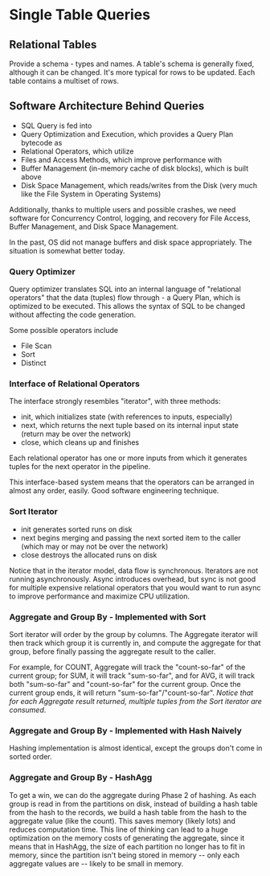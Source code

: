 # Single Table Queries

## Relational Tables

Provide a schema - types and names. A table's schema is generally fixed, although it can be changed. It's more typical for rows to be updated. Each table contains a multiset of rows.

## Software Architecture Behind Queries

- SQL Query is fed into
- Query Optimization and Execution, which provides a Query Plan bytecode as
- Relational Operators, which utilize
- Files and Access Methods, which improve performance with
- Buffer Management (in-memory cache of disk blocks), which is built above
- Disk Space Management, which reads/writes from the Disk (very much like the File System in Operating Systems)

Additionally, thanks to multiple users and possible crashes, we need software for Concurrency Control, logging, and recovery for File Access, Buffer Management, and Disk Space Management.

In the past, OS did not manage buffers and disk space appropriately. The situation is somewhat better today.

### Query Optimizer

Query optimizer translates SQL into an internal language of "relational operators" that the data (tuples) flow through - a Query Plan, which is optimized to be executed. This allows the syntax of SQL to be changed without affecting the code generation.

Some possible operators include

- File Scan
- Sort
- Distinct

### Interface of Relational Operators

The interface strongly resembles "iterator", with three methods:

- init, which initializes state (with references to inputs, especially)
- next, which returns the next tuple based on its internal input state (return may be over the network)
- close, which cleans up and finishes

Each relational operator has one or more inputs from which it generates tuples for the next operator in the pipeline.

This interface-based system means that the operators can be arranged in almost any order, easily. Good software engineering technique.

### Sort Iterator

- init generates sorted runs on disk
- next begins merging and passing the next sorted item to the caller (which may or may not be over the network)
- close destroys the allocated runs on disk

Notice that in the iterator model, data flow is synchronous. Iterators are not running asynchronously. Async introduces overhead, but sync is not good for multiple expensive relational operators that you would want to run async to improve performance and maximize CPU utilization.

### Aggregate and Group By - Implemented with Sort

Sort iterator will order by the group by columns. The Aggregate iterator will then track which group it is currently in, and compute the aggregate for that group, before finally passing the aggregate result to the caller.

For example, for COUNT, Aggregate will track the "count-so-far" of the current group; for SUM, it will track "sum-so-far", and for AVG, it will track both "sum-so-far" and "count-so-far" for the current group. Once the current group ends, it will return "sum-so-far"/"count-so-far". *Notice that for each Aggregate result returned, multiple tuples from the Sort iterator are consumed*.

### Aggregate and Group By - Implemented with Hash Naively

Hashing implementation is almost identical, except the groups don't come in sorted order.

### Aggregate and Group By - HashAgg

To get a win, we can do the aggregate during Phase 2 of hashing. As each group is read in from the partitions on disk, instead of building a hash table from the hash to the records, we build a hash table from the hash to the aggregate value (like the count). This saves memory (likely lots) and reduces computation time. This line of thinking can lead to a huge optimization on the memory costs of generating the aggregate, since it means that in HashAgg, the size of each partition no longer has to fit in memory, since the partition isn't being stored in memory -- only each aggregate values are -- likely to be small in memory.





